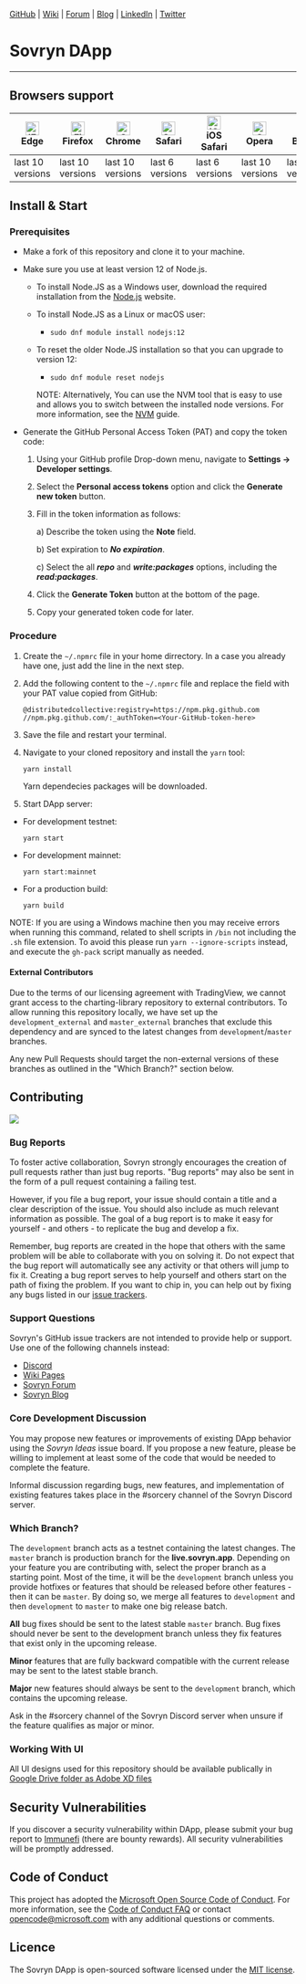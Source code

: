 [GitHub](https://github.com/DistributedCollective) | [Wiki](https://wiki.sovryn.app/en/home) | [Forum](https://forum.sovryn.app/) | [Blog](https://www.sovryn.app/blog/) | [LinkedIn](https://www.linkedin.com/company/sovryn/about/) | [Twitter](https://twitter.com/SovrynBTC)

# Sovryn DApp

---

## Browsers support

| <img src="https://raw.githubusercontent.com/alrra/browser-logos/master/src/edge/edge_48x48.png" alt="IE / Edge" width="24px" height="24px" /><br/>Edge | <img src="https://raw.githubusercontent.com/alrra/browser-logos/master/src/firefox/firefox_48x48.png" alt="Firefox" width="24px" height="24px" /><br/>Firefox | <img src="https://raw.githubusercontent.com/alrra/browser-logos/master/src/chrome/chrome_48x48.png" alt="Chrome" width="24px" height="24px" /><br/>Chrome | <img src="https://raw.githubusercontent.com/alrra/browser-logos/master/src/safari/safari_48x48.png" alt="Safari" width="24px" height="24px" /><br/>Safari | <img src="https://raw.githubusercontent.com/alrra/browser-logos/master/src/safari-ios/safari-ios_48x48.png" alt="iOS Safari" width="24px" height="24px" /><br/>iOS Safari | <img src="https://raw.githubusercontent.com/alrra/browser-logos/master/src/opera/opera_48x48.png" alt="Opera" width="24px" height="24px" /><br/>Opera | <img src="https://raw.githubusercontent.com/alrra/browser-logos/master/src/brave/brave_48x48.png" alt="Opera" width="24px" height="24px" /><br/>Brave |
| ------------------------------------------------------------------------------------------------------------------------------------------------------ | ------------------------------------------------------------------------------------------------------------------------------------------------------------- | --------------------------------------------------------------------------------------------------------------------------------------------------------- | --------------------------------------------------------------------------------------------------------------------------------------------------------- | ------------------------------------------------------------------------------------------------------------------------------------------------------------------------- | ----------------------------------------------------------------------------------------------------------------------------------------------------- | ----------------------------------------------------------------------------------------------------------------------------------------------------- |
| last 10 versions                                                                                                                                       | last 10 versions                                                                                                                                              | last 10 versions                                                                                                                                          | last 6 versions                                                                                                                                           | last 6 versions                                                                                                                                                           | last 10 versions                                                                                                                                      | last 10 versions                                                                                                                                      |

## Install & Start

### Prerequisites

- Make a fork of this repository and clone it to your machine.

- Make sure you use at least version 12 of Node.js.

  - To install Node.JS as a Windows user, download the required installation from the [Node.js](https://nodejs.org/en/download/) website.
  - To install Node.JS as a Linux or macOS user:
    - `sudo dnf module install nodejs:12`
  - To reset the older Node.JS installation so that you can upgrade to version 12:

    - `sudo dnf module reset nodejs`

    NOTE: Alternatively, You can use the NVM tool that is easy to use and allows you to switch between the installed node versions. For more information, see the [NVM](https://github.com/nvm-sh/nvm) guide.

- Generate the GitHub Personal Access Token (PAT) and copy the token code:

  1. Using your GitHub profile Drop-down menu, navigate to **Settings -> Developer settings**.
  2. Select the **Personal access tokens** option and click the **Generate new token** button.
  3. Fill in the token information as follows:

     a) Describe the token using the **Note** field.

     b) Set expiration to **_No expiration_**.

     c) Select the all **_repo_** and **_write:packages_** options, including the **_read:packages_**.

  4. Click the **Generate Token** button at the bottom of the page.
  5. Copy your generated token code for later.

### Procedure

1. Create the `~/.npmrc` file in your home dirrectory. In a case you already have one, just add the line in the next step.

2. Add the following content to the `~/.npmrc` file and replace the _<Your-GitHub-token-here>_ field with your PAT value copied from GitHub:

   ```shell
   @distributedcollective:registry=https://npm.pkg.github.com
   //npm.pkg.github.com/:_authToken=<Your-GitHub-token-here>
   ```

3. Save the file and restart your terminal.

4. Navigate to your cloned repository and install the `yarn` tool:

   ```shell
   yarn install
   ```

   Yarn dependecies packages will be downloaded.

5. Start DApp server:

- For development testnet:

  ```shell
  yarn start
  ```

- For development mainnet:

  ```shell
  yarn start:mainnet
  ```

- For a production build:
  ```shell
  yarn build
  ```

NOTE: If you are using a Windows machine then you may receive errors when running this command, related to shell scripts in `/bin` not including the `.sh` file extension. To avoid this please run `yarn --ignore-scripts` instead, and execute the `gh-pack` script manually as needed.

#### External Contributors

Due to the terms of our licensing agreement with TradingView, we cannot grant access to the charting-library repository to external contributors. To allow running this repository locally, we have set up the `development_external` and `master_external` branches that exclude this dependency and are synced to the latest changes from `development`/`master` branches.

Any new Pull Requests should target the non-external versions of these branches as outlined in the "Which Branch?" section below.

## Contributing

<a href="https://github.com/DistributedCollective/Sovryn-frontend/graphs/contributors">
  <img src="https://contrib.rocks/image?repo=DistributedCollective/Sovryn-frontend" />
</a>

### Bug Reports

To foster active collaboration, Sovryn strongly encourages the creation of pull requests rather than just bug reports. "Bug reports" may also be sent in the form of a pull request containing a failing test.

However, if you file a bug report, your issue should contain a title and a clear description of the issue. You should also include as much relevant information as possible. The goal of a bug report is to make it easy for yourself - and others - to replicate the bug and develop a fix.

Remember, bug reports are created in the hope that others with the same problem will be able to collaborate with you on solving it. Do not expect that the bug report will automatically see any activity or that others will jump to fix it. Creating a bug report serves to help yourself and others start on the path of fixing the problem. If you want to chip in, you can help out by fixing any bugs listed in our [issue trackers](https://github.com/issues?q=is%3Aopen+is%3Aissue+label%3Abug+user%3Adistributedcollective).

### Support Questions

Sovryn's GitHub issue trackers are not intended to provide help or support. Use one of the following channels instead:

- [Discord](https://discord.gg/J22WS6z)
- [Wiki Pages](https://wiki.sovryn.app)
- [Sovryn Forum](https://forum.sovryn.app)
- [Sovryn Blog](https://sovryn.app/blog/)

### Core Development Discussion

You may propose new features or improvements of existing DApp behavior using the _Sovryn Ideas_ issue board. If you propose a new feature, please be willing to implement at least some of the code that would be needed to complete the feature.

Informal discussion regarding bugs, new features, and implementation of existing features takes place in the #sorcery channel of the Sovryn Discord server.

### Which Branch?

The `development` branch acts as a testnet containing the latest changes. The `master` branch is production branch for the **live.sovryn.app**. Depending on your feature you are contributing with, select the proper branch as a starting point. Most of the time, it will be the `development` branch unless you provide hotfixes or features that should be released before other features - then it can be `master`. By doing so, we merge all features to `development` and then `development` to `master` to make one big release batch.

**All** bug fixes should be sent to the latest stable `master` branch. Bug fixes should never be sent to the development branch unless they fix features that exist only in the upcoming release.

**Minor** features that are fully backward compatible with the current release may be sent to the latest stable branch.

**Major** new features should always be sent to the `development` branch, which contains the upcoming release.

Ask in the #sorcery channel of the Sovryn Discord server when unsure if the feature qualifies as major or minor.

### Working With UI

All UI designs used for this repository should be available publically in [Google Drive folder as Adobe XD files](https://drive.google.com/drive/folders/1e_VljWpANJe0o4VmIkKU5Ewo56l9iMaM?usp=sharing)

## Security Vulnerabilities

If you discover a security vulnerability within DApp, please submit your bug report to [Immunefi](https://immunefi.com/bounty/sovryn/) (there are bounty rewards). All security vulnerabilities will be promptly addressed.

## Code of Conduct

This project has adopted the [Microsoft Open Source Code of Conduct](https://opensource.microsoft.com/codeofconduct/). For more information, see the [Code of Conduct FAQ](https://opensource.microsoft.com/codeofconduct/faq/) or contact [opencode@microsoft.com](mailto:opencode@microsoft.com) with any additional questions or comments.

## Licence

The Sovryn DApp is open-sourced software licensed under the [MIT license](LICENSE).
